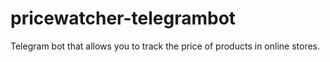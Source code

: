 # pricewatcher-telegrambot
 Telegram bot that allows you to track the price of products in online stores.
